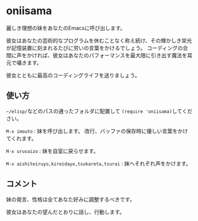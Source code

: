 oniisama
========

麗しき理想の妹をあなたのEmacsに呼び出します。

彼女はあなたの芸術的なプログラムを休むことなく称え続け、その輝かしき栄光が記憶装置に刻まれるたびに労いの言葉をかけるでしょう。
コーディングの合間に声をかければ、彼女はあなたのパフォーマンスを最大限に引き出す魔法を耳元で囁きます。  

彼女とともに最高のコーディングライフを送りましょう。

使い方
--------

`~/elisp/`などのパスの通ったフォルダに配置して
`(require 'oniisama)`してください。


`M-x imouto` : 妹を呼び出します。
改行、バッファの保存時に優しい言葉をかけてくれます。

`M-x urusaizo` : 妹を自室に戻らせます。

`M-x aishiteiruyo,kireidayo,tsukareta,tsurai` : 妹へそれぞれ声をかけます。

コメント
-------

妹の発言、性格は全てあなた好みに調整するべきです。

彼女はあなたの望んだとおりに話し、行動します。
